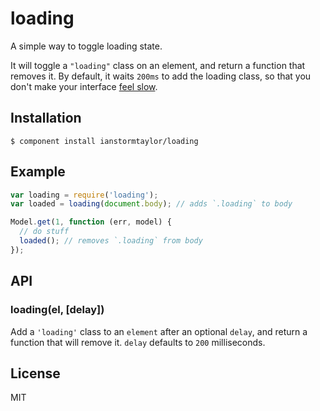 # loading
  
  A simple way to toggle loading state.

  It will toggle a `"loading"` class on an element, and return a function that removes it. By default, it waits `200ms` to add the loading class, so that you don't make your interface [feel slow](http://www.mobify.com/blog/beginners-guide-to-perceived-performance/).

## Installation

    $ component install ianstormtaylor/loading

## Example

```js
var loading = require('loading');
var loaded = loading(document.body); // adds `.loading` to body

Model.get(1, function (err, model) {
  // do stuff  
  loaded(); // removes `.loading` from body
});
```

## API

### loading(el, [delay])
  
  Add a `'loading'` class to an `element` after an optional `delay`, and return a function that will remove it. `delay` defaults to `200` milliseconds.

## License

  MIT
